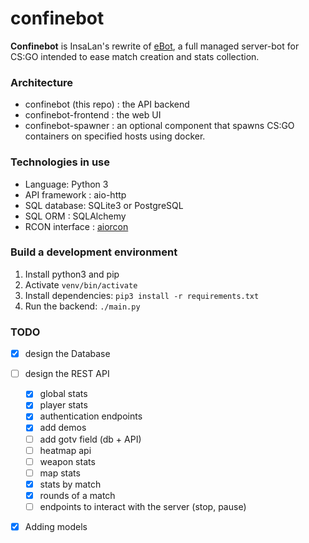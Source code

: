 # confinebot
**Confinebot** is InsaLan's rewrite of [eBot](https://github.com/deStrO/eBot-CSGO), a full managed server-bot for CS:GO intended to ease match creation and stats collection.

### Architecture
* confinebot (this repo) : the API backend
* confinebot-frontend : the web UI
* confinebot-spawner : an optional component that spawns CS:GO containers on specified hosts using docker.

### Technologies in use
* Language: Python 3
* API framework : aio-http
* SQL database: SQLite3 or PostgreSQL
* SQL ORM : SQLAlchemy
* RCON interface : [aiorcon](https://github.com/InsaLan/aiorcon)

### Build a development environment
1. Install python3 and pip
2. Activate `venv/bin/activate`
3. Install dependencies: `pip3 install -r requirements.txt`
4. Run the backend: `./main.py` 

### TODO
- [x] design the Database
- [ ] design the REST API
  - [x] global stats
  - [x] player stats
  - [x] authentication endpoints
  - [x] add demos
  - [ ] add gotv field (db + API)
  - [ ] heatmap api
  - [ ] weapon stats
  - [ ] map stats
  - [x] stats by match
  - [x] rounds of a match
  - [ ] endpoints to interact with the server (stop, pause)
- [x] Adding models



